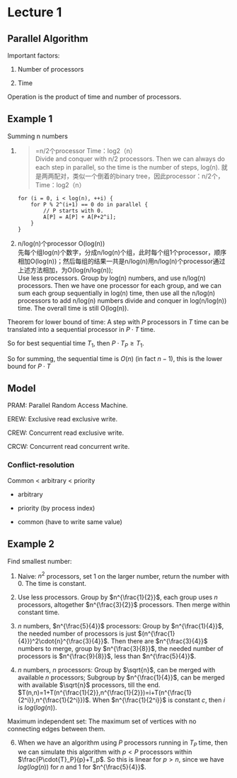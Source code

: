 # Lecture 1

## Parallel Algorithm

Important factors:

1. Number of processors

2. Time

Operation is the product of time and number of processors.

## Example 1

Summing n numbers

1. >=n/2个processor Time：log2（n）    
Divide and conquer with n/2 processors. Then we can always do each step in parallel, so the time is the number of steps, log(n).
就是两两配对，类似一个倒着的binary tree，因此processor：n/2个，Time：log2（n）

    ```
    for (i = 0, i < log(n), ++i) {
        for P % 2^(i+1) == 0 do in parallel {
            // P starts with 0.
            A[P] = A[P] + A[P+2^i];
        }
    }
    ```

2. n/log(n)个processor  O(log(n))    
先每个组log(n)个数字，分成n/log(n)个组，此时每个组1个processor，顺序相加O(log(n))；然后每组的结果一共是n/log(n)用n/log(n)个processor通过上述方法相加，为O(log(n/log(n));    
Use less processors. Group by log(n) numbers, and use n/log(n) processors. Then we have one processor for each group, and we can sum each group sequentially in log(n) time, then use all the n/log(n) processors to add n/log(n) numbers divide and conquer in log(n/log(n)) time. The overall time is still O(log(n)).

Theorem for lower bound of time: A step with $P$ processors in $T$ time can be translated into a sequential processor in $P\cdot{T}$ time.

So for best sequential time $T_1$, then $P\cdot{T_P}\geq{T}_1$.

So for summing, the sequential time is $O(n)$ (in fact $n-1$), this is the lower bound for $P\cdot{T}$

## Model

PRAM: Parallel Random Access Machine.

EREW: Exclusive read exclusive write.

CREW: Concurrent read exclusive write.

CRCW: Concurrent read concurrent write.

### Conflict-resolution

Common < arbitrary < priority

- arbitrary

- priority (by process index)

- common (have to write same value)

## Example 2

Find smallest number:

1. Naive: $n^2$ processors, set 1 on the larger number, return the number with 0. The time is constant.

2. Use less processors. Group by $n^{\frac{1}{2}}$, each group uses $n$ processors, altogether $n^{\frac{3}{2}}$ processors. Then merge within constant time.

3. $n$ numbers, $n^{\frac{5}{4}}$ processors: Group by $n^{\frac{1}{4}}$, the needed number of processors is just $(n^{\frac{1}{4}})^2\cdot{n}^{\frac{3}{4}}$. Then there are $n^{\frac{3}{4}}$ numbers to merge, group by $n^{\frac{3}{8}}$, the needed number of processors is $n^{\frac{9}{8}}$, less than $n^{\frac{5}{4}}$.

4. $n$ numbers, $n$ processors: Group by $\sqrt{n}$, can be merged with available $n$ processors; Subgroup by $n^{\frac{1}{4}}$, can be merged with available $\sqrt{n}$ processors, till the end. $T(n,n)=1+T(n^{\frac{1}{2}},n^{\frac{1}{2}})=i+T(n^{\frac{1}{2^i}},n^{\frac{1}{2^i}})$. When $n^{\frac{1}{2^i}}$ is constant $c$, then $i$ is $log(log(n))$.

Maximum independent set: The maximum set of vertices with no connecting edges between them.

6. When we have an algorithm using $P$ processors running in $T_P$ time, then we can simulate this algorithm with $p<P$ processors within $\frac{P\cdot{T}_P}{p}+T_p$. So this is linear for $p>n$, since we have $log(log(n))$ for $n$ and $1$ for $n^{\frac{5}{4}}$.
